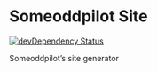 # Someoddpilot Site

[![devDependency Status](https://david-dm.org/alexsomeoddpilot/someoddpilot/dev-status.svg)](https://david-dm.org/alexsomeoddpilot/someoddpilot#info=devDependencies)

Someoddpilot’s site generator
